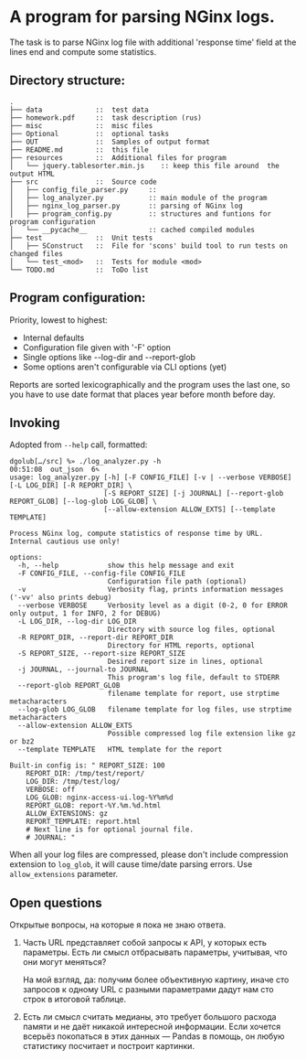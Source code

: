  # A program for parsing NGinx logs.

 The task is to parse NGinx log file with additional 'response time' field at the lines end and compute
 some statistics.

## Directory structure:

```
.
├── data             ::  test data
├── homework.pdf     ::  task description (rus)
├── misc             ::  misc files
├── Optional         ::  optional tasks
├── OUT              ::  Samples of output format
├── README.md        ::  this file
├── resources        ::  Additional files for program
│   └── jquery.tablesorter.min.js    :: keep this file around  the output HTML
├── src              ::  Source code
│   ├── config_file_parser.py     :: 
│   ├── log_analyzer.py           :: main module of the program
│   ├── nginx_log_parser.py       :: parsing of NGinx log
│   ├── program_config.py         :: structures and funtions for program configuration
│   └── __pycache__               :: cached compiled modules
├── test             ::  Unit tests
│   ├── SConstruct   ::  File for 'scons' build tool to run tests on changed files
│   └── test_<mod>   ::  Tests for module <mod>       
└── TODO.md          ::  ToDo list
```

## Program configuration:

Priority, lowest to highest:

- Internal defaults
- Configuration file given with '-F' option
- Single options like --log-dir and --report-glob
- Some options aren't configurable via CLI options (yet)

Reports are sorted lexicographically and the program uses the last one,
so you have to use date format that places year before month before day.

## Invoking

Adopted from `--help` call, formatted:

```
dgolub[…/src] %» ./log_analyzer.py -h                                                                                                                                                  00:51:08  out_json  6✎
usage: log_analyzer.py [-h] [-F CONFIG_FILE] [-v | --verbose VERBOSE] [-L LOG_DIR] [-R REPORT_DIR] \
                       [-S REPORT_SIZE] [-j JOURNAL] [--report-glob REPORT_GLOB] [--log-glob LOG_GLOB] \
                       [--allow-extension ALLOW_EXTS] [--template TEMPLATE]

Process NGinx log, compute statistics of response time by URL. Internal cautious use only!

options:
  -h, --help            show this help message and exit
  -F CONFIG_FILE, --config-file CONFIG_FILE
                        Configuration file path (optional)
  -v                    Verbosity flag, prints information messages ('-vv' also prints debug)
  --verbose VERBOSE     Verbosity level as a digit (0-2, 0 for ERROR only output, 1 for INFO, 2 for DEBUG)
  -L LOG_DIR, --log-dir LOG_DIR
                        Directory with source log files, optional
  -R REPORT_DIR, --report-dir REPORT_DIR
                        Directory for HTML reports, optional
  -S REPORT_SIZE, --report-size REPORT_SIZE
                        Desired report size in lines, optional
  -j JOURNAL, --journal-to JOURNAL
                        This program's log file, default to STDERR
  --report-glob REPORT_GLOB
                        filename template for report, use strptime metacharacters
  --log-glob LOG_GLOB   filename template for log files, use strptime metacharacters
  --allow-extension ALLOW_EXTS
                        Possible compressed log file extension like gz or bz2
  --template TEMPLATE   HTML template for the report

Built-in config is: " REPORT_SIZE: 100
    REPORT_DIR: /tmp/test/report/
    LOG_DIR: /tmp/test/log/
    VERBOSE: off
    LOG_GLOB: nginx-access-ui.log-%Y%m%d
    REPORT_GLOB: report-%Y.%m.%d.html
    ALLOW_EXTENSIONS: gz
    REPORT_TEMPLATE: report.html
    # Next line is for optional journal file.
    # JOURNAL: "
```

When all your log files are compressed, please don't include compression extension to `log_glob`,
it will cause time/date parsing errors.  Use `allow_extensions` parameter.

## Open questions

Открытые вопросы, на которые я пока не знаю ответа.

1.  Часть URL представляет собой запросы к API, у которых есть параметры.
    Есть ли смысл отбрасывать параметры, учитывая, что они могут меняться?  

    На мой взгляд, да: получим более объективную картину, иначе сто запросов к 
    одному URL с разными параметрами дадут нам сто строк в итоговой таблице.

2.  Есть ли смысл считать медианы, это требует большого расхода памяти и не даёт никакой интересной информации.
    Если хочется всерьёз покопаться в этих данных —  Pandas в помощь, он любую статистику посчитает и построит картинки.
